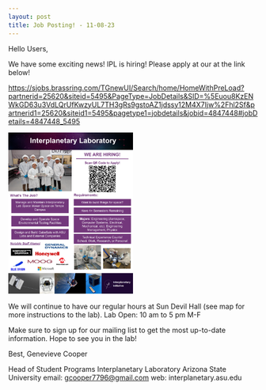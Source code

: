 ```yaml
---
layout: post
title: Job Posting! - 11-08-23
---
```


Hello Users, 

We have some exciting news! IPL is hiring! Please apply at our at the link below! 

https://sjobs.brassring.com/TGnewUI/Search/home/HomeWithPreLoad?partnerid=25620&siteid=5495&PageType=JobDetails&SID=%5Euou8KzENWkGD63u3VdLQrUfKwzyUL7TH3gRs9gstoAZ1jdssy12M4X7Ijw%2Fhl2Sf&partnerid1=25620&siteid1=5495&pagetype1=jobdetails&jobid=4847448#jobDetails=4847448_5495 

<img src="/_images/lab_events/IPL-Advertising Poster-11-8-23.png" width="50%" height="70%"/>

We will continue to have our regular hours at Sun Devil Hall (see map for more instructions to the lab). 
Lab Open:  10 am to 5 pm  M-F

Make sure to sign up for our mailing list to get the most up-to-date information. Hope to see you in the lab!

Best, 
Genevieve Cooper

Head of Student Programs
Interplanetary Laboratory
Arizona State University
email: gcooper7796@gmail.com
web: interplanetary.asu.edu
